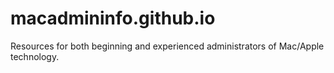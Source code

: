 # macadmininfo.github.io
Resources for both beginning and experienced administrators of Mac/Apple technology.
